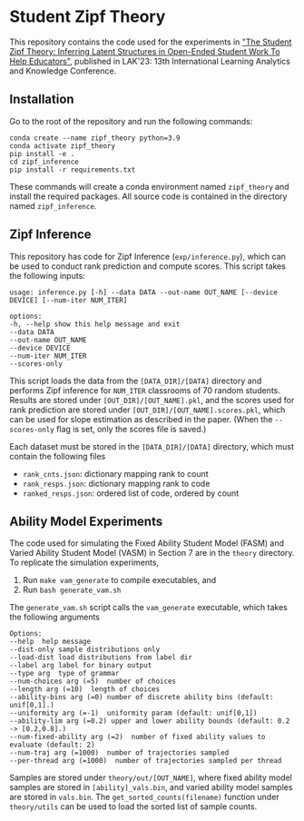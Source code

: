 
# Student Zipf Theory

This repository contains the code used for the experiments in ["The Student Zipf Theory: Inferring Latent Structures in Open-Ended Student Work To Help Educators"](https://dl.acm.org/doi/abs/10.1145/3576050.3576116), published in LAK'23: 13th International Learning Analytics and Knowledge Conference. 

## Installation

Go to the root of the repository and run the following commands:
```
conda create --name zipf_theory python=3.9
conda activate zipf_theory
pip install -e .
cd zipf_inference
pip install -r requirements.txt
```
These commands will create a conda environment named `zipf_theory` and install the required packages. All source code is contained in the directory named `zipf_inference`.

## Zipf Inference

This repository has code for Zipf Inference (`exp/inference.py`), which can be used to conduct rank prediction and compute scores. This script takes the following inputs:
```
usage: inference.py [-h] --data DATA --out-name OUT_NAME [--device DEVICE] [--num-iter NUM_ITER]

options:
-h, --help show this help message and exit
--data DATA
--out-name OUT_NAME
--device DEVICE
--num-iter NUM_ITER
--scores-only
```
This script loads the data from the `[DATA_DIR]/[DATA]` directory and performs Zipf inference for `NUM_ITER` classrooms of 70 random students. Results are stored under `[OUT_DIR]/[OUT_NAME].pkl`, and the scores used for rank prediction are stored under `[OUT_DIR]/[OUT_NAME].scores.pkl`, which can be used for slope estimation as described in the paper. (When the `--scores-only` flag is set, only the scores file is saved.)

Each dataset must be stored in the `[DATA_DIR]/[DATA]` directory, which must contain the following files
 - `rank_cnts.json`: dictionary mapping rank to count
 - `rank_resps.json`: dictionary mapping rank to code
- `ranked_resps.json`: ordered list of code, ordered by count

## Ability Model Experiments

The code used for simulating the Fixed Ability Student Model (FASM) and Varied Ability Student Model (VASM) in Section 7 are in the `theory` directory. To replicate the simulation experiments, 
 1. Run `make vam_generate` to compile executables, and
 2. Run `bash generate_vam.sh`

The `generate_vam.sh` script calls the `vam_generate` executable, which takes the following arguments
```
Options:
--help  help message
--dist-only sample distributions only
--load-dist load distributions from label dir
--label arg label for binary output
--type arg  type of grammar
--num-choices arg (=5)  number of choices
--length arg (=10)  length of choices
--ability-bins arg (=0) number of discrete ability bins (default: unif[0,1].)
--uniformity arg (=-1)  uniformity param (default: unif[0,1])
--ability-lim arg (=0.2) upper and lower ability bounds (default: 0.2 -> [0.2,0.8].)
--num-fixed-ability arg (=2)  number of fixed ability values to evaluate (default: 2)
--num-traj arg (=1000)  number of trajectories sampled
--per-thread arg (=1000)  number of trajectories sampled per thread
```

Samples are stored under `theory/out/[OUT_NAME]`, where fixed ability model samples are stored in `[ability]_vals.bin`, and varied ability model samples are stored in `vals.bin`. The `get_sorted_counts(filename)` function under `theory/utils` can be used to load the sorted list of sample counts.
